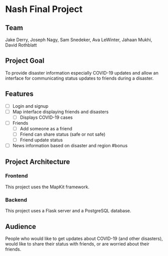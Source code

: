 # Nash Final Project

## Team

Jake Derry, Joseph Nagy, Sam Snedeker, Ava LeWinter, Jahaan Mukhi, David Rothblatt

## Project Goal

To provide disaster information especially COVID-19 updates and 
allow an interface for communicating status updates to friends 
during a disaster.

## Features

- [ ] Login and signup
- [ ] Map interface displaying friends and disasters
  - [ ] Displays COVID-19 cases
- [ ] Friends
  - [ ] Add someone as a friend
  - [ ] Friend can share status (safe or not safe)
  - [ ] Friend update status
- [ ] News information based on disaster and region #bonus

## Project Architecture

### Frontend

This project uses the MapKit framework.

### Backend

This project uses a Flask server and a PostgreSQL database.

## Audience

People who would like to get updates about COVID-19 (and other disasters), would like to share their status with friends, or are worried about their friends.
